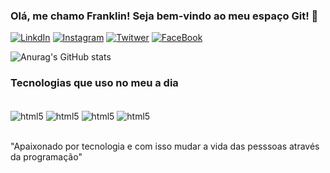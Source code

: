 
### Olá, me chamo Franklin! Seja bem-vindo ao meu espaço Git! 👋

[![LinkdIn](https://img.shields.io/badge/LinkedIn-0077B5?style=for-the-badge&logo=linkedin&logoColor=white)](https://www.linkedin.com/in/franklinfer/)
[![Instagram](https://img.shields.io/badge/Instagram-E4405F?style=for-the-badge&logo=instagram&logoColor=white)](https://www.instagram.com/mackalfer/)
[![Twitwer](https://img.shields.io/badge/Twitter-1DA1F2?style=for-the-badge&logo=twitter&logoColor=white)]()
[![FaceBook](https://img.shields.io/badge/Facebook-1877F2?style=for-the-badge&logo=facebook&logoColor=white)](https://www.facebook.com/profile.php?id=100085261447730)


![Anurag's GitHub stats](https://github-readme-stats.vercel.app/api?username=Fmachad&show_icons=true&theme=onedark)

### Tecnologias que uso no meu a dia

<div style="display: inline_block"><br/>
    <img align="center" alt="html5" src="https://img.shields.io/badge/HTML5-E34F26?style=for-the-badge&logo=html5&logoColor=red"/>
    <img align="center" alt="html5" src="https://img.shields.io/badge/CSS-239120?&style=for-the-badge&logo=css3&"/>
    <img align="center" alt="html5" src="https://img.shields.io/badge/Canva-%2300C4CC.svg?&style=for-the-badge&logo=Canva&logoColor=white"/>
    <img align="center" alt="html5" src="https://img.shields.io/badge/Wordpress-21759B?style=for-the-badge&logo=wordpress&logoColor=white"/>
</div></br>

"Apaixonado por tecnologia e com isso mudar a vida das pesssoas através da programação"
